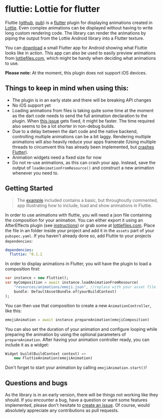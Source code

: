 # fluttie: Lottie for flutter
Fluttie ([github](https://github.com/simolus3/fluttie/), [pub](https://pub.dartlang.org/packages/fluttie)) 
is a [flutter](https://flutter.io/) plugin for displaying animations
created in [Lottie](http://airbnb.io/lottie/). Even complex animations can 
be displayed without having to write long custom rendering code.
The library can render the animations by piping the output from the Lottie
Android library into a Flutter texture.

You can [download](https://drive.google.com/file/d/1l3v6dLIXnR1M0ZIHwfnqHlVarlpGV1sp/view?usp=sharing)
a small Flutter app for Android showing what Fluttie looks like in action. This
app can also be used to easily preview animations from [lottiefiles.com](https://www.lottiefiles.com/popular),
which might be handy when deciding what animations to use.

**Please note:** At the moment, this plugin does not support iOS devices.

## Things to keep in mind when using this:
 - The plugin is in an early state and there will be breaking API changes
 - No iOS support yet
 - Loading animations from files is taking quite some time at the moment as the dart
   code needs to send the full animation declaration to the plugin. When
   [this issue](https://github.com/flutter/flutter/issues/11019) gets fixed, it might be faster.
   The time required also seems to be a lot shorter in non-debug builds.
 - Due to a delay between the dart code and the native backend, controlling
   multiple animations can be a bit laggy. Rendering multiple animations will
   also heavily reduce your apps framerate (Using multiple threads to circumvent this has already been implemented, but [crashes Flutter](https://github.com/flutter/flutter/issues/14169)).
 - Animation widgets need a fixed size for now
 - Do not re-use animations, as this can crash your app. Instead, save the output
   of `loadAnimationFromResource()` and construct a new animation whenever you need
   to.

## Getting Started

> The [example](https://github.com/simolus3/fluttie/tree/master/example) included
> contains a basic, but throughoutly commented, app illustrating how to include,
> load and show animations in Fluttie.

In order to use animations with fluttie, you will need a json file
containing the composition for your animation. You can either export it using
an AfterEffects plugin (see [instructions](http://airbnb.io/lottie/after-effects/getting-started.html))
or grab some at [lottiefiles.com](https://www.lottiefiles.com/).
Place the file in an folder inside your project and add it in the `assets` part of your `pubspec.yaml`.
If you haven't already done so, add Fluttie to your projects `dependencies`:
```yaml
dependencies:
  fluttie: ^0.1.2
```
In order to display animations in Flutter, you will have the plugin to load
a composition first:
```dart
var instance = new Fluttie();
var myComposition = await instance.loadAnimationFromResource(
    "resources/animations/emoji.json", //replace with your asset file
    bundle: DefaultAssetBundle.of(yourBuildContext)
);
```
You can then use that composition to create a new `AnimationController`,
like this:
```dart
emojiAnimation = await instance.prepareAnimation(emojiComposition)
```
You can also set the duration of your animation and configure looping while
preparing the animation by using the optional parameters of `prepareAnimation`.
After having your animation controller ready, you can include it as a widget:
```dart
Widget build(BuildContext context) =>
    new FluttieAnimation(emojiAnimation)
```
Don't forget to start your animation by calling `emojiAnimation.start()`!

## Questions and bugs

As the library is in an early version, there will be things not working like
they should. If you encounter a bug, have a question or want some features implemented,
please don't hesitate to [create an issue](https://github.com/simolus3/fluttie/issues/new).
Of course, would absolutely appreciate any contributions as pull requests.